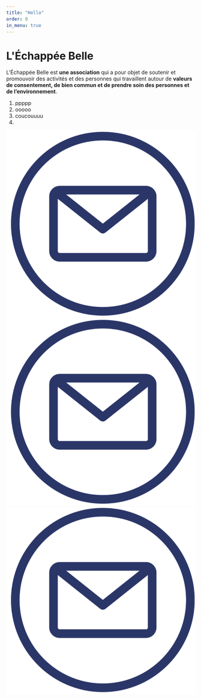 ```yaml
---
title: "Hello"
order: 0
in_menu: true
---
```

# L'Échappée Belle

L'Échappée Belle est **une association** qui a pour objet de soutenir et promouvoir des activités et des personnes qui travaillent autour de **valeurs de consentement, de bien commun et de prendre soin des personnes et de l’environnement**. 
1. ppppp
2. ooooo
3. coucouuuu
4. 
 <img src="https://github.com/sarahdaher/telespoir/raw/main/email.png" alt="Image depuis GitHub" />
 <img src="https://github.com/sarahdaher/telespoir/raw/main/email.png" alt="Image depuis GitHub" />
 <img src="https://github.com/sarahdaher/telespoir/raw/main/email.png" alt="Image depuis GitHub" /> 